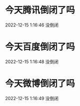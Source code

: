 # 今天腾讯倒闭了吗

2022-12-15 1:16:46 没倒闭

# 今天百度倒闭了吗

2022-12-15 1:16:48 没倒闭

# 今天微博倒闭了吗

2022-12-15 1:16:49 没倒闭

